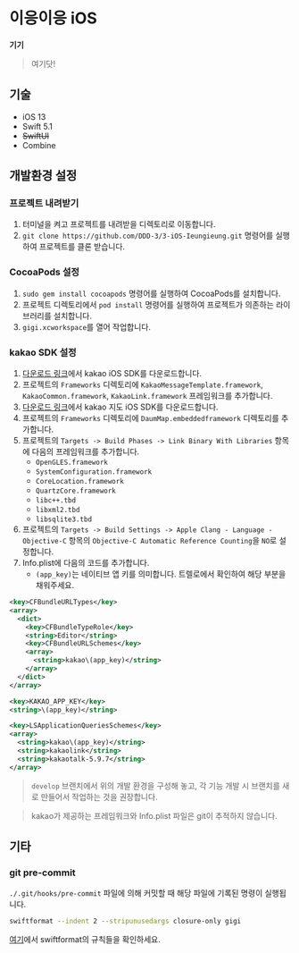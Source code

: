 # 이응이응 iOS

**기기**

> 여기닷!

## 기술

- iOS 13
- Swift 5.1
- ~~SwiftUI~~
- Combine

## 개발환경 설정

### 프로젝트 내려받기

1. 터미널을 켜고 프로젝트를 내려받을 디렉토리로 이동합니다.
2. `git clone https://github.com/DDD-3/3-iOS-Ieungieung.git` 명령어를 실행하여 프로젝트를 클론 받습니다.

### CocoaPods 설정

1. `sudo gem install cocoapods` 명령어를 실행하여 CocoaPods를 설치합니다.
2. 프로젝트 디렉토리에서 `pod install` 명령어를 실행하여 프로젝트가 의존하는 라이브러리를 설치합니다.
3. `gigi.xcworkspace`를 열어 작업합니다.

### kakao SDK 설정

1. [다운로드 링크](https://developers.kakao.com/sdk/latest-ios-sdk)에서 kakao iOS SDK를 다운로드합니다.
2. 프로젝트의 `Frameworks` 디렉토리에 `KakaoMessageTemplate.framework`, `KakaoCommon.framework`, `KakaoLink.framework` 프레임워크를 추가합니다.
3. [다운로드 링크](http://apis.map.kakao.com/download/ios/sdk/IOS_DaumMap_SDK_1.3.1.zip)에서 kakao 지도 iOS SDK를 다운로드합니다.
4. 프로젝트의 `Frameworks` 디렉토리에 `DaumMap.embeddedframework` 디렉토리를 추가합니다.
5. 프로젝트의 `Targets -> Build Phases -> Link Binary With Libraries` 항목에 다음의 프레임워크를 추가합니다.
   - `OpenGLES.framework`
   - `SystemConfiguration.framework`
   - `CoreLocation.framework`
   - `QuartzCore.framework`
   - `libc++.tbd`
   - `libxml2.tbd`
   - `libsqlite3.tbd`
6. 프로젝트의 `Targets -> Build Settings -> Apple Clang - Language - Objective-C` 항목의 `Objective-C Automatic Reference Counting`을 `NO`로 설정합니다.
7. Info.plist에 다음의 코드를 추가합니다.
   - `(app_key)`는 네이티브 앱 키를 의미합니다. 트렐로에서 확인하여 해당 부분을 채워주세요.

```xml
<key>CFBundleURLTypes</key>
<array>
  <dict>
    <key>CFBundleTypeRole</key>
    <string>Editor</string>
    <key>CFBundleURLSchemes</key>
    <array>
      <string>kakao\(app_key)</string>
    </array>
  </dict>
</array>

<key>KAKAO_APP_KEY</key>
<string>\(app_key)</string>

<key>LSApplicationQueriesSchemes</key>
<array>
  <string>kakao\(app_key)</string>
  <string>kakaolink</string>
  <string>kakaotalk-5.9.7</string>
</array>
```

> `develop` 브랜치에서 위의 개발 환경을 구성해 놓고, 각 기능 개발 시 브랜치를 새로 만들어서 작업하는 것을 권장합니다.

> kakao가 제공하는 프레임워크와 Info.plist 파일은 git이 추적하지 않습니다.

## 기타

### git pre-commit

`./.git/hooks/pre-commit` 파일에 의해 커밋할 때 해당 파일에 기록된 명령이 실행됩니다.

```sh
swiftformat --indent 2 --stripunusedargs closure-only gigi
```

[여기](https://github.com/nicklockwood/SwiftFormat/blob/master/Rules.md)에서 swiftformat의 규칙들을 확인하세요.